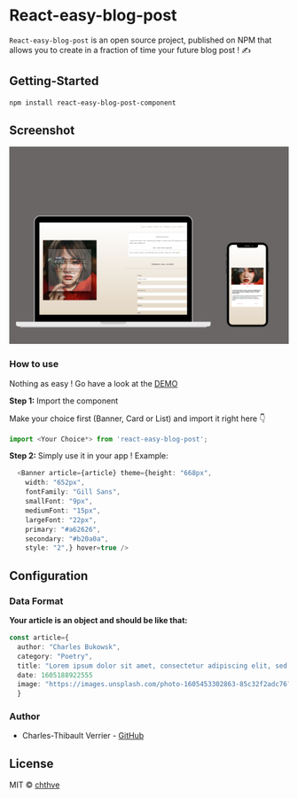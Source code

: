 # React-easy-blog-post

`React-easy-blog-post` is an open source project, published on NPM that allows you to create in a fraction of time your future blog post ! ✍️

## Getting-Started

```bash
npm install react-easy-blog-post-component
```

## Screenshot

<div align="center">
  <img width="600px" src="example/public/screenshot.png"/>
</div>

### How to use

Nothing as easy ! Go have a look at the [DEMO](https://chthve.github.io/react-easy-blog-post/)

**Step 1:** Import the component

Make your choice first (Banner, Card or List) and import it right here 👇

```js
import <Your Choice*> from 'react-easy-blog-post';
```

**Step 2:** Simply use it in your app ! Example:

```typescript jsx
  <Banner article={article} theme={height: "668px",
    width: "652px",
    fontFamily: "Gill Sans",
    smallFont: "9px",
    mediumFont: "15px",
    largeFont: "22px",
    primary: "#a62626",
    secondary: "#b20a0a",
    style: "2",} hover=true />
```

## Configuration

### Data Format

**Your article is an object and should be like that:**

```typescript jsx
const article={
  author: "Charles Bukowsk",
  category: "Poetry",
  title: "Lorem ipsum dolor sit amet, consectetur adipiscing elit, sed do eiusmod tempor incididunt ut labore et dolore magna aliqua. description: Ut enim ad minim veniam, quis nostrud exercitation ullamco laboris nisi ut aliquip ex ea commodo consequat. Duis aute irure dolor in reprehenderit in voluptate velit esse cillum dolore eu fugiat nulla pariatur.",
  date: 1605188922555
  image: "https://images.unsplash.com/photo-1605453302863-85c32f2adc76?ixlib=rb-1.2.1&ixid=eyJhcHBfaWQiOjEyMDd9&auto=format&fit=crop&w=800&q=60"
  }
```

### Author

- Charles-Thibault Verrier - [GitHub](https://github.com/chthve)

## License

MIT © [chthve](https://github.com/chthve)
